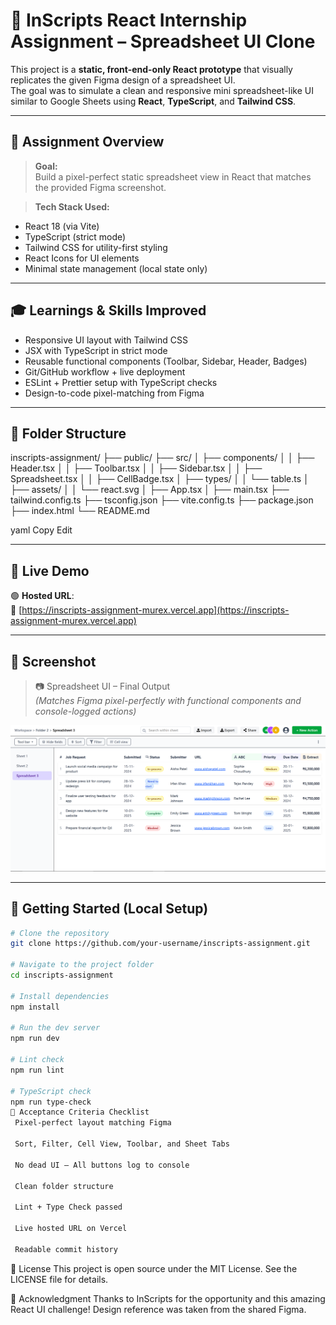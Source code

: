 # 🧾 InScripts React Internship Assignment – Spreadsheet UI Clone

This project is a **static, front-end-only React prototype** that visually replicates the given Figma design of a spreadsheet UI.  
The goal was to simulate a clean and responsive mini spreadsheet-like UI similar to Google Sheets using **React**, **TypeScript**, and **Tailwind CSS**.

---

## 📌 Assignment Overview

> **Goal:**  
Build a pixel-perfect static spreadsheet view in React that matches the provided Figma screenshot.

> **Tech Stack Used:**
- React 18 (via Vite)
- TypeScript (strict mode)
- Tailwind CSS for utility-first styling
- React Icons for UI elements
- Minimal state management (local state only)

---

## 🎓 Learnings & Skills Improved

- Responsive UI layout with Tailwind CSS  
- JSX with TypeScript in strict mode  
- Reusable functional components (Toolbar, Sidebar, Header, Badges)  
- Git/GitHub workflow + live deployment  
- ESLint + Prettier setup with TypeScript checks  
- Design-to-code pixel-matching from Figma  

---

## 📁 Folder Structure

inscripts-assignment/
├── public/
├── src/
│ ├── components/
│ │ ├── Header.tsx
│ │ ├── Toolbar.tsx
│ │ ├── Sidebar.tsx
│ │ ├── Spreadsheet.tsx
│ │ ├── CellBadge.tsx
│ ├── types/
│ │ └── table.ts
│ ├── assets/
│ │ └── react.svg
│ ├── App.tsx
│ ├── main.tsx
├── tailwind.config.ts
├── tsconfig.json
├── vite.config.ts
├── package.json
├── index.html
└── README.md

yaml
Copy
Edit

---

## 🚀 Live Demo

🟢 **Hosted URL**:  
🔗 [https://inscripts-assignment-murex.vercel.app](https://inscripts-assignment-murex.vercel.app)

---

## 📸 Screenshot

> 📷 Spreadsheet UI – Final Output  
> _(Matches Figma pixel-perfectly with functional components and console-logged actions)_

![Spreadsheet Screenshot](./src/assets/screenshot.jpg)


---

## 🧰 Getting Started (Local Setup)

```bash
# Clone the repository
git clone https://github.com/your-username/inscripts-assignment.git

# Navigate to the project folder
cd inscripts-assignment

# Install dependencies
npm install

# Run the dev server
npm run dev

# Lint check
npm run lint

# TypeScript check
npm run type-check
🧪 Acceptance Criteria Checklist
 Pixel-perfect layout matching Figma

 Sort, Filter, Cell View, Toolbar, and Sheet Tabs

 No dead UI – All buttons log to console

 Clean folder structure

 Lint + Type Check passed

 Live hosted URL on Vercel

 Readable commit history
```

📄 License
This project is open source under the MIT License.
See the LICENSE file for details.

🙌 Acknowledgment
Thanks to InScripts for the opportunity and this amazing React UI challenge!
Design reference was taken from the shared Figma.

